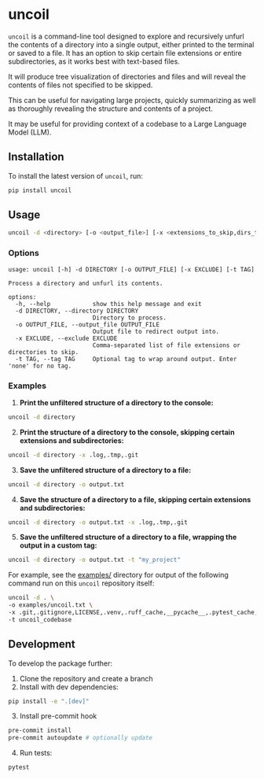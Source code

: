 # uncoil

`uncoil` is a command-line tool designed to explore and recursively unfurl the contents of a directory into a single output, either printed to the terminal or saved to a file. It has an option to skip certain file extensions or entire subdirectories, as it works best with text-based files. 

It will produce tree visualization of directories and files and will reveal the contents of files not specified to be skipped. 

This can be useful for navigating large projects, quickly summarizing as well as thoroughly revealing the structure and contents of a project.

It may be useful for providing context of a codebase to a Large Language Model (LLM).

## Installation

To install the latest version of `uncoil`, run:

```bash
pip install uncoil
```

## Usage
```bash
uncoil -d <directory> [-o <output_file>] [-x <extensions_to_skip,dirs_to_skip>]
```

### Options

```console
usage: uncoil [-h] -d DIRECTORY [-o OUTPUT_FILE] [-x EXCLUDE] [-t TAG]

Process a directory and unfurl its contents.

options:
  -h, --help            show this help message and exit
  -d DIRECTORY, --directory DIRECTORY
                        Directory to process.
  -o OUTPUT_FILE, --output_file OUTPUT_FILE
                        Output file to redirect output into.
  -x EXCLUDE, --exclude EXCLUDE
                        Comma-separated list of file extensions or directories to skip.
  -t TAG, --tag TAG     Optional tag to wrap around output. Enter 'none' for no tag.
```

### Examples

1. **Print the unfiltered structure of a directory to the console:**
```bash
uncoil -d directory
```
2. **Print the structure of a directory to the console, skipping certain extensions and subdirectories:**
```bash
uncoil -d directory -x .log,.tmp,.git
```
3. **Save the unfiltered structure of a directory to a file:**
```bash
uncoil -d directory -o output.txt
```
4. **Save the structure of a directory to a file, skipping certain extensions and subdirectories:**
```bash
uncoil -d directory -o output.txt -x .log,.tmp,.git
```

5. **Save the unfiltered structure of a directory to a file, wrapping the output in a custom tag:**
```bash
uncoil -d directory -o output.txt -t "my_project"
```

For example, see the [examples/](examples/) directory for output of the following command run on this `uncoil` repository itself:

```bash
uncoil -d . \
-o examples/uncoil.txt \
-x .git,.gitignore,LICENSE,.venv,.ruff_cache,__pycache__,.pytest_cache,examples \
-t uncoil_codebase
```
## Development
To develop the package further:

1. Clone the repository and create a branch
2. Install with dev dependencies:
```bash
pip install -e ".[dev]"
```
3. Install pre-commit hook
```bash
pre-commit install
pre-commit autoupdate # optionally update
```
4. Run tests:
```bash
pytest
```
